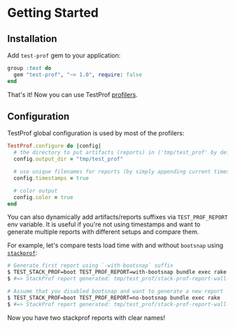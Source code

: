 # Getting Started

## Installation

Add `test-prof` gem to your application:

```ruby
group :test do
  gem "test-prof", "~> 1.0", require: false
end
```

That's it! Now you can use TestProf [profilers](/#profilers).

## Configuration

TestProf global configuration is used by most of the profilers:

```ruby
TestProf.configure do |config|
  # the directory to put artifacts (reports) in ('tmp/test_prof' by default)
  config.output_dir = "tmp/test_prof"

  # use unique filenames for reports (by simply appending current timestamp)
  config.timestamps = true

  # color output
  config.color = true
end
```

You can also dynamically add artifacts/reports suffixes via `TEST_PROF_REPORT` env variable.
It is useful if you're not using timestamps and want to generate multiple reports with different setups and compare them.

For example, let's compare tests load time with and without `bootsnap` using [`stackprof`](./profilers/stack_prof.md):

```sh
# Generate first report using `-with-bootsnap` suffix
$ TEST_STACK_PROF=boot TEST_PROF_REPORT=with-bootsnap bundle exec rake
$ #=> StackProf report generated: tmp/test_prof/stack-prof-report-wall-raw-boot-with-bootsnap.dump

# Assume that you disabled bootsnap and want to generate a new report
$ TEST_STACK_PROF=boot TEST_PROF_REPORT=no-bootsnap bundle exec rake
$ #=> StackProf report generated: tmp/test_prof/stack-prof-report-wall-raw-boot-no-bootsnap.dump
```

Now you have two stackprof reports with clear names!
